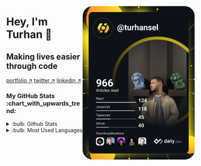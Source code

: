 <a href="https://app.daily.dev/turhansel"><img src="https://github.com/turhansel/turhansel/blob/main/devcard.svg" width="300" align="right" alt="Turhan Sel's Dev Card"/></a>

<h1 align="left">Hey, I'm Turhan 👾</h1>

<h2 align="left">Making lives easier through code</h2>

<p align="left">
 <a href="https://www.turhansel.com/" target="_blank">portfolio &nearr;</a>
 <a href="https://twitter.com/imturhansel" target="_blank">twitter &nearr;</a>
 <a href="https://www.linkedin.com/in/turhansel/" target="_blank">linkedin &nearr;</a>
</p>

<h3>My GitHub Stats :chart_with_upwards_trend:</h3>
<p ><details>
<summary>:bulb: Github Stats</summary>
<img src="https://github-readme-stats.vercel.app/api?username=turhansel&theme=tokyonight"/>

</details>
<details>
<summary>:bulb: Most Used Languages</summary>
<img src="https://github-readme-stats.vercel.app/api/top-langs/?username=turhansel&langs_count=10&theme=tokyonight&layout=compact" alt="turhansel :: Top Langs" />
</details></p>
